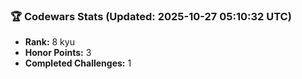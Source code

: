 ### 🏆 Codewars Stats (Updated: 2025-10-27 05:10:32 UTC)

- **Rank:** 8 kyu
- **Honor Points:** 3
- **Completed Challenges:** 1
